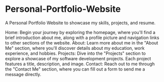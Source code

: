 # Personal-Portfolio-Website
A Personal Portfolio Website to showcase my skills, projects, and resume.

Home: 
Begin your journey by exploring the homepage, where you'll find a brief introduction about me, along with a profile picture and navigation links to other sections of the website.
About: 
Learn more about me in the "About Me" section, where you'll discover details about my education, work experience, and hobbies.
Projects: 
Dive into the "Projects" section to explore a showcase of my software development projects. Each project features a title, description, and image.
Contact: 
Reach out to me through the "Contact Me" section, where you can fill out a form to send me a message directly.
